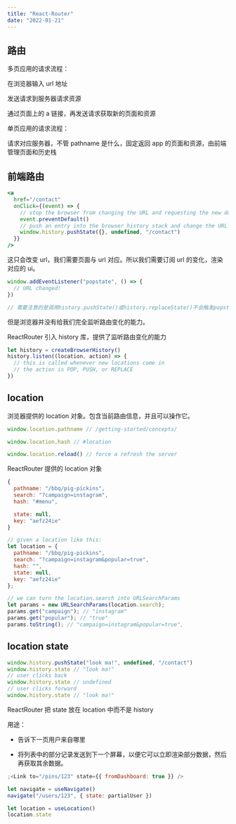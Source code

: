```yaml
---
title: "React-Router"
date: "2022-01-21"
---
```


## 路由

多页应用的请求流程：

在浏览器输入 url 地址

发送请求到服务器请求资源

通过页面上的 a 链接，再发送请求获取新的页面和资源

单页应用的请求流程：

请求对应服务器，不管 pathname 是什么，固定返回 app 的页面和资源，由前端管理页面和历史栈

## 前端路由

```jsx
<a
  href="/contact"
  onClick={(event) => {
    // stop the browser from changing the URL and requesting the new document
    event.preventDefault()
    // push an entry into the browser history stack and change the URL
    window.history.pushState({}, undefined, "/contact")
  }}
/>
```

这只会改变 url，我们需要页面与 url 对应。所以我们需要订阅 url 的变化，渲染对应的 ui。

```js
window.addEventListener("popstate", () => {
  // URL changed!
})

// 需要注意的是调用history.pushState()或history.replaceState()不会触发popstate事件。只有在做出浏览器动作时，才会触发该事件，如用户点击浏览器的回退按钮（或者在Javascript代码中调用history.back()或者history.forward()方法）
```

但是浏览器并没有给我们完全监听路由变化的能力。

ReactRouter 引入 history 库，提供了监听路由变化的能力

```js
let history = createBrowserHistory()
history.listen((location, action) => {
  // this is called whenever new locations come in
  // the action is POP, PUSH, or REPLACE
})
```

## location

浏览器提供的 location 对象。包含当前路由信息，并且可以操作它。

```js
window.location.pathname // /getting-started/concepts/

window.location.hash // #location

window.location.reload() // force a refresh the server
```

ReactRouter 提供的 location 对象

```js
{
  pathname: "/bbq/pig-pickins",
  search: "?campaign=instagram",
  hash: "#menu",

  state: null,
  key: "aefz24ie"
}

// given a location like this:
let location = {
  pathname: "/bbq/pig-pickins",
  search: "?campaign=instagram&popular=true",
  hash: "",
  state: null,
  key: "aefz24ie"
};

// we can turn the location.search into URLSearchParams
let params = new URLSearchParams(location.search);
params.get("campaign"); // "instagram"
params.get("popular"); // "true"
params.toString(); // "campaign=instagram&popular=true",
```

## location state

```js
window.history.pushState("look ma!", undefined, "/contact")
window.history.state // "look ma!"
// user clicks back
window.history.state // undefined
// user clicks forward
window.history.state // "look ma!"
```

ReactRouter 把 state 放在 location 中而不是 history

用途：

- 告诉下一页用户来自哪里

- 将列表中的部分记录发送到下一个屏幕，以便它可以立即渲染部分数据，然后再获取其余数据。

```jsx
;<Link to="/pins/123" state={{ fromDashboard: true }} />

let navigate = useNavigate()
navigate("/users/123", { state: partialUser })

let location = useLocation()
location.state
```
